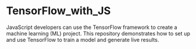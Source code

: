 # TensorFlow_with_JS
JavaScript developers can use the TensorFlow framework to create a machine learning (ML) project. This repository demonstrates how to set up and use TensorFlow to train a model and generate live results. 
